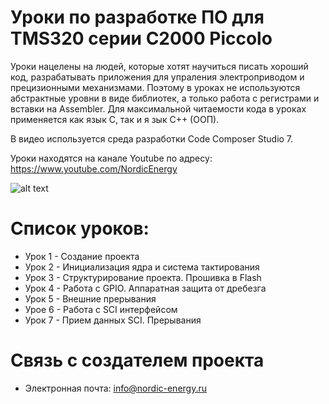 ﻿# Уроки по разработке ПО для TMS320 серии C2000 Piccolo
Уроки нацелены на людей, которые хотят научиться писать хороший код, разрабатывать приложения для упраления электроприводом и прецизионными механизмами. 
Поэтому в уроках не используются абстрактные уровни в виде библиотек, а только работа с регистрами и вставки на Assembler.
Для максимальной читаемости кода в уроках применяется как язык С, так и я зык С++ (ООП). 

В видео используется среда разработки Code Composer Studio 7.

Уроки находятся на канале Youtube по адресу: https://www.youtube.com/NordicEnergy

![alt text](https://github.com/Nordic-Energy/TMS320-Lesson/blob/master/Docs/mainLogo.png)

# Список уроков:
* Урок 1 - Создание проекта
* Урок 2 - Инициализация ядра и система тактирования
* Урок 3 - Структурирование проекта. Прошивка в Flash
* Урок 4 - Работа с GPIO. Аппаратная защита от дребезга
* Урок 5 - Внешние прерывания
* Урое 6 - Работа с SCI интерфейсом
* Урок 7 - Прием данных SCI. Прерывания

# Связь с создателем проекта
* Электронная почта: info@nordic-energy.ru



